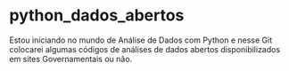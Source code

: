 # python_dados_abertos
Estou iniciando no mundo de Análise de Dados com Python e nesse Git colocarei algumas códigos de análises de dados abertos disponibilizados em sites Governamentais ou não.
